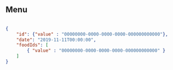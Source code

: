 ## Menu

```csharp
```

```json
{
	"id": {"value" : "00000000-0000-0000-0000-000000000000"},
	"date": "2019-11-11T00:00:00",
	"foodIds": [
		{ "value" : "00000000-0000-0000-0000-000000000000" }
	]
}
```